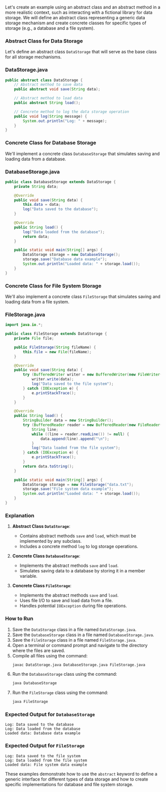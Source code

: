 Let's create an example using an abstract class and an abstract method in a more realistic context, such as interacting with a fictional library for data storage. We will define an abstract class representing a generic data storage mechanism and create concrete classes for specific types of storage (e.g., a database and a file system).

### Abstract Class for Data Storage

Let's define an abstract class `DataStorage` that will serve as the base class for all storage mechanisms.

### DataStorage.java

```java
public abstract class DataStorage {
    // Abstract method to save data
    public abstract void save(String data);

    // Abstract method to load data
    public abstract String load();

    // Concrete method to log the data storage operation
    public void log(String message) {
        System.out.println("Log: " + message);
    }
}
```

### Concrete Class for Database Storage

We'll implement a concrete class `DatabaseStorage` that simulates saving and loading data from a database.

### DatabaseStorage.java

```java
public class DatabaseStorage extends DataStorage {
    private String data;

    @Override
    public void save(String data) {
        this.data = data;
        log("Data saved to the database");
    }

    @Override
    public String load() {
        log("Data loaded from the database");
        return data;
    }

    public static void main(String[] args) {
        DataStorage storage = new DatabaseStorage();
        storage.save("Database data example");
        System.out.println("Loaded data: " + storage.load());
    }
}
```

### Concrete Class for File System Storage

We'll also implement a concrete class `FileStorage` that simulates saving and loading data from a file system.

### FileStorage.java

```java
import java.io.*;

public class FileStorage extends DataStorage {
    private File file;

    public FileStorage(String fileName) {
        this.file = new File(fileName);
    }

    @Override
    public void save(String data) {
        try (BufferedWriter writer = new BufferedWriter(new FileWriter(file))) {
            writer.write(data);
            log("Data saved to the file system");
        } catch (IOException e) {
            e.printStackTrace();
        }
    }

    @Override
    public String load() {
        StringBuilder data = new StringBuilder();
        try (BufferedReader reader = new BufferedReader(new FileReader(file))) {
            String line;
            while ((line = reader.readLine()) != null) {
                data.append(line).append("\n");
            }
            log("Data loaded from the file system");
        } catch (IOException e) {
            e.printStackTrace();
        }
        return data.toString();
    }

    public static void main(String[] args) {
        DataStorage storage = new FileStorage("data.txt");
        storage.save("File system data example");
        System.out.println("Loaded data: " + storage.load());
    }
}
```

### Explanation

1. **Abstract Class `DataStorage`**:
   - Contains abstract methods `save` and `load`, which must be implemented by any subclass.
   - Includes a concrete method `log` to log storage operations.

2. **Concrete Class `DatabaseStorage`**:
   - Implements the abstract methods `save` and `load`.
   - Simulates saving data to a database by storing it in a member variable.

3. **Concrete Class `FileStorage`**:
   - Implements the abstract methods `save` and `load`.
   - Uses file I/O to save and load data from a file.
   - Handles potential `IOException` during file operations.

### How to Run

1. Save the `DataStorage` class in a file named `DataStorage.java`.
2. Save the `DatabaseStorage` class in a file named `DatabaseStorage.java`.
3. Save the `FileStorage` class in a file named `FileStorage.java`.
4. Open a terminal or command prompt and navigate to the directory where the files are saved.
5. Compile all files using the command:
   ```sh
   javac DataStorage.java DatabaseStorage.java FileStorage.java
   ```
6. Run the `DatabaseStorage` class using the command:
   ```sh
   java DatabaseStorage
   ```
7. Run the `FileStorage` class using the command:
   ```sh
   java FileStorage
   ```

### Expected Output for `DatabaseStorage`

```
Log: Data saved to the database
Log: Data loaded from the database
Loaded data: Database data example
```

### Expected Output for `FileStorage`

```
Log: Data saved to the file system
Log: Data loaded from the file system
Loaded data: File system data example
```

These examples demonstrate how to use the `abstract` keyword to define a generic interface for different types of data storage and how to create specific implementations for database and file system storage.

